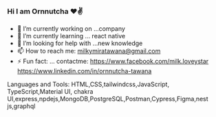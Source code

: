### Hi I am Ornnutcha ❤️✌️

- 🔭 I’m currently working on ...company
- 🌱 I’m currently learning ... react native
- 🤔 I’m looking for help with ...new knowledge
- 📫 How to reach me: milkymiratawana@gmail.com
- ⚡ Fun fact: ...
contactme:
https://www.facebook.com/milk.loveystar
https://www.linkedin.com/in/ornnutcha-tawana

Languages and Tools:
HTML,CSS,tailwindcss,JavaScript, TypeScript,Material UI, chakra UI,express,npdejs,MongoDB,PostgreSQL,Postman,Cypress,Figma,nest js,graphql

